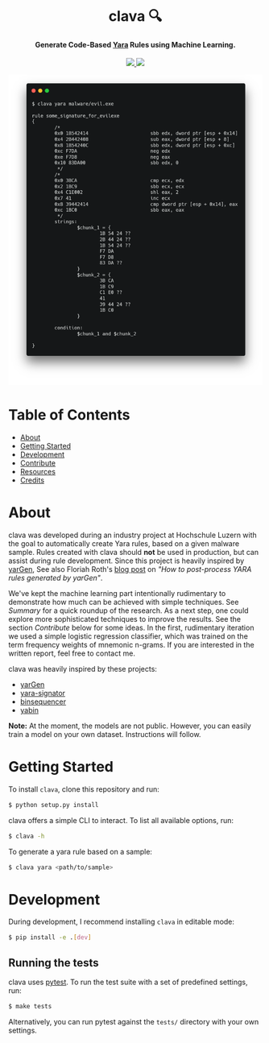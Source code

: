 <h1 align="center">
  clava 🔍
  <br>
</h1>

<h4 align="center">Generate Code-Based <a href="https://virustotal.github.io/yara/" target="_blank">Yara</a> Rules using Machine Learning.</h4>
<p align="center">
  <a href="https://www.python.org/" target="_blank">
    <img src="https://img.shields.io/badge/Made%20with-Python-yellow" />
  </a>
  <a href="https://github.com/strfx/clava/blob/main/LICENSE" target="_blank">
     <img src="https://img.shields.io/badge/License-MIT-blue.svg" />
  </a>
</p>
 
<p align="center">
  <img width="650px" src="https://github.com/strfx/clava/blob/main/docs/cli.png?raw=true" alt="clava LCI"/>
</p>

# Table of Contents

  * [About](#about)
  * [Getting Started](#getting-started)
  * [Development](#development)
  * [Contribute](#contribute)
  * [Resources](#resources)
  * [Credits](#credits)

# About

clava was developed during an industry project at Hochschule Luzern with the goal to automatically create Yara rules, based on a given malware sample. Rules created with clava should **not** be used in production, but can assist during rule development. Since this project is heavily inspired by [yarGen](https://github.com/Neo23x0/yarGen), See also Floriah Roth's [blog post](https://cyb3rops.medium.com/how-to-post-process-yara-rules-generated-by-yargen-121d29322282) on *"How to post-process YARA rules generated by yarGen"*.

We've kept the machine learning part intentionally rudimentary to demonstrate how much can be achieved with simple techniques. See _Summary_ for a quick roundup of the research. As a next step, one could explore more sophisticated techniques to improve the results. See the section *Contribute* below for some ideas. In the first, rudimentary iteration we used a simple logistic regression classifier, which was trained on the term frequency weights of mnemonic n-grams. If you are interested in the written report, feel free to contact me.

clava was heavily inspired by these projects:

* [yarGen](https://github.com/Neo23x0/yarGen)
* [yara-signator](https://github.com/fxb-cocacoding/yara-signator)
* [binsequencer](https://github.com/karttoon/binsequencer/)
* [yabin](https://github.com/AlienVault-OTX/yabin)

**Note:** At the moment, the models are not public. However, you can easily train a model on your own dataset. Instructions will follow.


# Getting Started

To install `clava`, clone this repository and run:

```sh
$ python setup.py install
```

clava offers a simple CLI to interact. To list all available options, run:

```sh
$ clava -h
```

To generate a yara rule based on a sample:

```sh
$ clava yara <path/to/sample>
```


# Development

During development, I recommend installing `clava` in editable mode:

```sh
$ pip install -e .[dev]
```

## Running the tests

clava uses [pytest](https://docs.pytest.org/en/6.2.x/). To run the test suite with a set of predefined settings, run:

```sh
$ make tests
```

Alternatively, you can run pytest against the `tests/` directory with your own settings.
